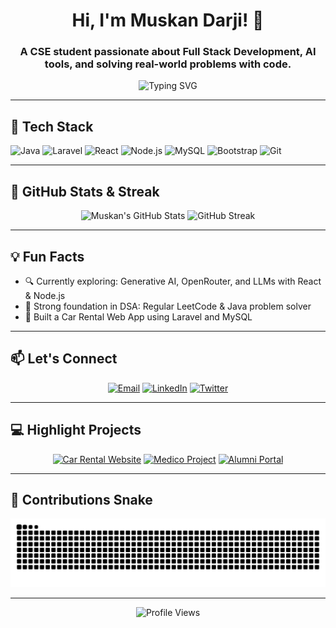 <!-- Github Readme -->

<h1 align="center">Hi, I'm Muskan Darji! 👋</h1>
<h3 align="center">A CSE student passionate about Full Stack Development, AI tools, and solving real-world problems with code.</h3>

<p align="center">
  <img src="https://readme-typing-svg.demolab.com?font=Fira+Code&size=24&duration=2000&pause=1000&color=F7B83E&center=true&vCenter=true&width=500&lines=Welcome+to+my+GitHub+Profile!;Full+Stack+Developer;AI+and+Web+Project+Explorer;Open+Source+Contributor" alt="Typing SVG" />
</p>

---

<h2>🚀 Tech Stack</h2>
<p>
  <img alt="Java" src="https://img.shields.io/badge/-Java-007396?logo=java&logoColor=white&style=for-the-badge"/>
  <img alt="Laravel" src="https://img.shields.io/badge/-Laravel-F55247?logo=laravel&logoColor=white&style=for-the-badge"/>
  <img alt="React" src="https://img.shields.io/badge/-React-61DAFB?logo=react&logoColor=black&style=for-the-badge"/>
  <img alt="Node.js" src="https://img.shields.io/badge/-Node.js-339933?logo=node.js&logoColor=white&style=for-the-badge"/>
  <img alt="MySQL" src="https://img.shields.io/badge/-MySQL-00758F?logo=mysql&logoColor=white&style=for-the-badge"/>
  <img alt="Bootstrap" src="https://img.shields.io/badge/-Bootstrap-563D7C?logo=bootstrap&logoColor=white&style=for-the-badge"/>
  <img alt="Git" src="https://img.shields.io/badge/-Git-F05032?logo=git&logoColor=white&style=for-the-badge"/>
</p>

---

<h2>🌟 GitHub Stats & Streak</h2>
<p align="center">
  <img alt="Muskan's GitHub Stats" src="https://github-readme-stats.vercel.app/api?username=Muskan2403&show_icons=true&hide=prs,issues&theme=radical&hide_border=true&count_private=true&custom_title=Muskan's+GitHub+Stats" />
  <img alt="GitHub Streak" src="https://github-readme-streak-stats.herokuapp.com/?user=Muskan2403&theme=radical&hide_border=true" />
</p>

---

<h2>💡 Fun Facts</h2>
<ul>
  <li>🔍 Currently exploring: Generative AI, OpenRouter, and LLMs with React & Node.js</li>
  <li>🧠 Strong foundation in DSA: Regular LeetCode & Java problem solver</li>
  <li>🚗 Built a Car Rental Web App using Laravel and MySQL</li>
</ul>

---

<h2>📫 Let's Connect</h2>
<p align="center">
  <a href="mailto:muskan@example.com"><img alt="Email" src="https://img.shields.io/badge/Email-D14836?logo=gmail&logoColor=white&style=for-the-badge"/></a>
  <a href="https://linkedin.com/in/yourlinkedin"><img alt="LinkedIn" src="https://img.shields.io/badge/-LinkedIn-0A66C2?logo=linkedin&logoColor=white&style=for-the-badge"/></a>
  <a href="https://twitter.com/yourtwitter"><img alt="Twitter" src="https://img.shields.io/badge/-Twitter-1DA1F2?logo=twitter&logoColor=white&style=for-the-badge"/></a>
</p>

---

<h2>💻 Highlight Projects</h2>
<p align="center">
  <a href="https://github.com/Muskan2403/Car_Rental_Website"><img alt="Car Rental Website" src="https://img.shields.io/badge/Car+Rental-Website-007BFF?style=for-the-badge"/></a>
  <a href="https://github.com/Muskan2403/Medico"><img alt="Medico Project" src="https://img.shields.io/badge/Medico-Health+Platform-28a745?style=for-the-badge"/></a>
  <a href="https://github.com/Muskan2403/Alumni_Portal"><img alt="Alumni Portal" src="https://img.shields.io/badge/Alumni-Portal-9b59b6?style=for-the-badge"/></a>
</p>


---

<h2>🐍 Contributions Snake</h2>

![Snake eating my contributions](./dist/github-snake-dark.svg)

---

<p align="center">
  <img src="https://komarev.com/ghpvc/?username=Muskan2403&style=for-the-badge&color=brightgreen" alt="Profile Views" />
</p>
